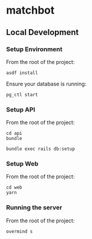 # matchbot

## Local Development

### Setup Environment

From the root of the project:

```
asdf install
```

Ensure your database is running:

```
pg_ctl start
```

### Setup API

From the root of the project:

```
cd api
bundle

bundle exec rails db:setup
```

### Setup Web

From the root of the project:

```
cd web
yarn
```

### Running the server

From the root of the project:

```
overmind s
```
